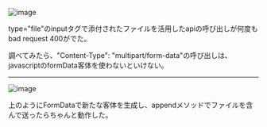 ![image](https://github.com/user-attachments/assets/862ec061-2125-4df9-a6bb-4812774afa6d)

type="file"のinputタグで添付されたファイルを活用したapiの呼び出しが何度もbad request 400がでた。

調べてみたら、"Content-Type": "multipart/form-data"の呼び出しは、javascriptのformData客体を使わないといけない。

---

![image](https://github.com/user-attachments/assets/26c3aef2-3c16-4c71-b2f1-71b0613f8960)

上のようにFormDataで新たな客体を生成し、appendメソッドでファイルを含んで送ったらちゃんと動作した。
